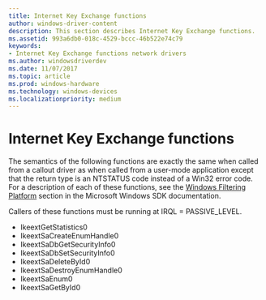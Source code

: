 ```yaml
---
title: Internet Key Exchange functions
author: windows-driver-content
description: This section describes Internet Key Exchange functions.
ms.assetid: 993a6db0-018c-4529-bccc-46b522e74c79
keywords:
- Internet Key Exchange functions network drivers
ms.author: windowsdriverdev
ms.date: 11/07/2017
ms.topic: article
ms.prod: windows-hardware
ms.technology: windows-devices
ms.localizationpriority: medium
---
```


# Internet Key Exchange functions

The semantics of the following functions are exactly the same when called from a callout driver as when called from a user-mode application except that the return type is an NTSTATUS code instead of a Win32 error code. For a description of each of these functions, see the [Windows Filtering Platform](http://go.microsoft.com/fwlink/p/?linkid=210226) section in the Microsoft Windows SDK documentation.

Callers of these functions must be running at IRQL = PASSIVE_LEVEL.

- IkeextGetStatistics0
- IkeextSaCreateEnumHandle0
- IkeextSaDbGetSecurityInfo0
- IkeextSaDbSetSecurityInfo0
- IkeextSaDeleteById0
- IkeextSaDestroyEnumHandle0
- IkeextSaEnum0
- IkeextSaGetById0


